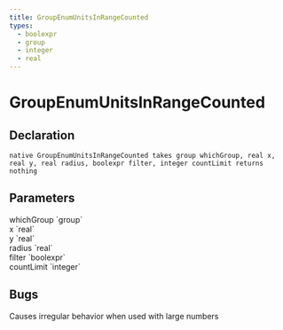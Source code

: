 ```yaml
---
title: GroupEnumUnitsInRangeCounted
types:
  - boolexpr
  - group
  - integer
  - real
---
```


# GroupEnumUnitsInRangeCounted

## Declaration

```
native GroupEnumUnitsInRangeCounted takes group whichGroup, real x, real y, real radius, boolexpr filter, integer countLimit returns nothing
```

## Parameters
<dl>
  <dt>whichGroup `group`</dt>
  <dd></dd>

  <dt>x `real`</dt>
  <dd></dd>

  <dt>y `real`</dt>
  <dd></dd>

  <dt>radius `real`</dt>
  <dd></dd>

  <dt>filter `boolexpr`</dt>
  <dd></dd>

  <dt>countLimit `integer`</dt>
  <dd></dd>
</dl>

## Bugs 
Causes irregular behavior when used with large numbers